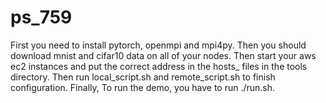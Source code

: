 # ps_759
First you need to install pytorch, openmpi and mpi4py.
Then you should download mnist and cifar10 data on all of your nodes.
Then start your aws ec2 instances and put the correct address in the hosts_ files in the tools directory.
Then run local_script.sh and remote_script.sh to finish configuration.
Finally, To run the demo, you have to run ./run.sh.